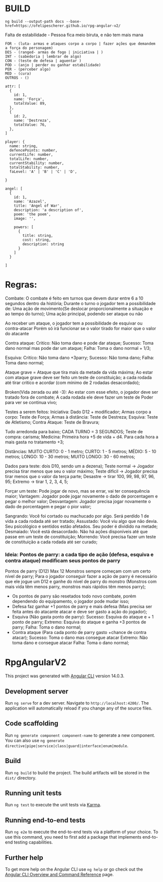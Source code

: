 # BUILD  
    ng build --output-path docs --base-href=https://ofelipescherer.github.io/rpg-angular-v2/    


Falta de estabilidade - Pessoa fica meio biruta, e não tem mais mana

```
FOR - (luta- armas e ataques corpo a corpo | fazer ações que demandem a força do personagem)
DES - (ranged- armas de fogo | iniciativa | )
INT - (sabedoria | lembrar de algo)
CON - (teste de defesa | aguentar )
POD - (anjo | perder ou ganhar estabilidade)
PER - (perceber algo)
MED - (cura)
OUTROS - ()
```
```
attr: [
  {
    id: 1,
    name: 'Força',
    totalValue: 89,
  },
  {
    id: 2,
    name: 'Destreza',
    totalValue: 76,
  },
]

player: {
  name: string,
  defencePoints: number,
  currentLife: number,
  totalLife: number,
  currentStability: number,
  totalStability: number,
  faLevel: 'A' | 'B' | 'C' | 'D',
  
}

angel: [
  {
    id: 1,
    name: 'Azazel',
    title: 'Angel of War',
    description: 'a description of',
    poem: 'the poem',
    image: '',
    
    powers: [
      {
        title: string,
        cost: string,
        description: string
      }
    ]
  }

]
```


# Regras:
Combate:
  O combate é feito em turnos que devem durar entre 6 a 10 segundos dentro da história;
  Durante o turno o jogador tem a possibilidade de: 
    Uma ação de movimento(Se deslocar proporcionalmente a situação e ao tempo do turno);
    Uma ação principal, podendo ser ataque ou não
    
  Ao receber um ataque, o jogador tem a possibilidade de esquivar ou contra-atacar
  Porém só irá funcionar se o valor tirado for maior que o valor do atacante

  Contra ataque: 
    Critíco: Não toma dano e pode dar ataque;
    Sucesso: Toma dano normal mas pode dar um ataque;
    Falha: Toma o dano normal + 1/3;
    
  Esquiva:
    Critíco: Não toma dano +3parry;
    Sucesso: Não toma dano;
    Falha: Toma dano normal;
    
  Ataque grave = Ataque que tira mais da metade da vida máxima;
  Ao estar com ataque grave deve ser feito um teste de constituição;
  a cada rodada até tirar critíco e acordar (com mínimo de 2 rodadas desacordado);
  
  Broken(Vida zerada ou até -3): Ao estar com esse efeito, o jogador deve ser tratado fora de combate;
  A cada rodada ele deve fazer um teste de Poder para ver se continua vivo;
  
  
  Testes a serem feitos: 
    Iniciativa: Dado D12 + modificador;
    Armas corpo a corpo: Teste de Força;
    Armas à distância: Teste de Destreza;
    Esquiva: Teste de Atletismo;
    Contra Ataque: Teste de Bravura;
    
  Tudo arredonda para baixo;
  CADA TURNO = 3 SEGUNDOS;
  Teste de compra: carisma;
  Medicina: Primeira hora +5 de vida + d4. Para cada hora a mais gasta no tratamento +3;
  
  Distâncias:
    MUITO CURTO: 0 - 1 metro;
    CURTO: 1 - 5 metros;
    MÉDIO: 5 - 10 metros;
    LONGO: 10 - 30 metros;
    MUITO LONGO: 30 - 60 metros;
    
 Dados para teste: dois D10, sendo um a dezena);
 Teste normal -> Jogador precisa tirar menos que seu o valor máximo;
 Teste dificil -> Jogador precisa tirar menos que o valor da terça parte;
 Desastre -> tirar 100, 99, 98, 97, 96, 95;
 Extremo -> tirar 1, 2, 3, 4, 5;
 
 
 Forçar um teste: Pode jogar de novo, mas se errar, vai ter consequência maior;
 Vantagem: Jogador pode jogar novamente o dado de porcentagem e pegar o melhor valor;
 Desvantagem: Jogador precisa jogar novamente o dado de porcentagem e pegar o pior valor;
 
 
 Sangrando: Você foi cortado ou machucado por algo. Será perdido 1 de vida a cada rodada até ser tratado;
 Assustado: Você viu algo que não devia. Seu psicológico e sentidos estão afetados. Seu poder é dividido na metade;
 Desmaiado: Você está desacordado. Não há ações disponíveis até que passe em um teste de constituição;
 Morrendo: Você precisa fazer um teste de constituição a cada rodada até ser curado;
    
    
 ### Ideia: Pontos de parry: a cada tipo de ação (defesa, esquiva e contra ataque) modificam seus pontos de parry
 Pontos de parry (D12) Max 12
 Monstros sempre começam com um certo nível de parry;
 Para o jogador conseguir fazer a ação de parry é necessário que ele jogue um D12 e ganhe do nível de parry do monstro (Monstros com mais vida têm menos parry, monstros mais rápidos têm menos parry);
 
 
 
 - Os pontos de parry são resetados todo novo combate, porém dependendo do equipamento, o jogador pode mudar isso;
 - Defesa faz ganhar +1 pontos de parry e mais defesa (Mas precisa ser feita antes do atacante atacar e deve ser gasto a ação do jogador);
 - Esquiva (Não gasta ponto de parry):
    Sucesso: Esquiva do ataque e + 1 ponto de parry;
    Extremo: Esquiva do ataque e ganha +3 pontos de parry; 
    Falha: Toma o dano normal;
 - Contra ataque (Para cada ponto de parry gasto +chance de contra atacar);
    Sucesso: Toma o dano mas consegue atacar
    Extremo: Não toma dano e consegue atacar
    Falha: Toma o dano normal;

# RpgAngularV2

This project was generated with [Angular CLI](https://github.com/angular/angular-cli) version 14.0.3.

## Development server

Run `ng serve` for a dev server. Navigate to `http://localhost:4200/`. The application will automatically reload if you change any of the source files.

## Code scaffolding

Run `ng generate component component-name` to generate a new component. You can also use `ng generate directive|pipe|service|class|guard|interface|enum|module`.

## Build

Run `ng build` to build the project. The build artifacts will be stored in the `dist/` directory.

## Running unit tests

Run `ng test` to execute the unit tests via [Karma](https://karma-runner.github.io).

## Running end-to-end tests

Run `ng e2e` to execute the end-to-end tests via a platform of your choice. To use this command, you need to first add a package that implements end-to-end testing capabilities.

## Further help

To get more help on the Angular CLI use `ng help` or go check out the [Angular CLI Overview and Command Reference](https://angular.io/cli) page.

